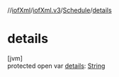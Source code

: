//[iofXml](../../../index.md)/[iofXml.v3](../index.md)/[Schedule](index.md)/[details](details.md)

# details

[jvm]\
protected open var [details](details.md): [String](https://docs.oracle.com/javase/8/docs/api/java/lang/String.html)
